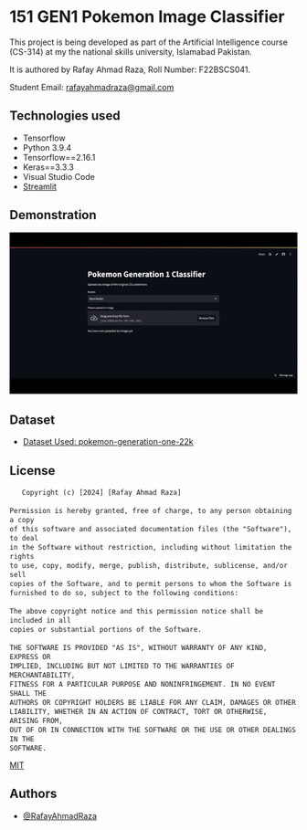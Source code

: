 
# 151 GEN1 Pokemon Image Classifier

This project is being developed as part of the Artificial Intelligence course (CS-314) at my the national skills university, Islamabad Pakistan. 


It is authored by Rafay Ahmad Raza, Roll Number: F22BSCS041.




Student Email: rafayahmadraza@gmail.com







## Technologies used
- Tensorflow
- Python 3.9.4
- Tensorflow==2.16.1
- Keras==3.3.3
- Visual Studio Code
- [Streamlit](https://streamlit.io)
## Demonstration
![](https://github.com/RafayAhmadRaza/Original-Pokemon-151-Image-Classifier/blob/main/demo.gif)
## Dataset

 - [Dataset Used: pokemon-generation-one-22k](https://www.kaggle.com/datasets/bhawks/pokemon-generation-one-22k)
 
## License

       Copyright (c) [2024] [Rafay Ahmad Raza]

    Permission is hereby granted, free of charge, to any person obtaining a copy
    of this software and associated documentation files (the "Software"), to deal
    in the Software without restriction, including without limitation the rights
    to use, copy, modify, merge, publish, distribute, sublicense, and/or sell
    copies of the Software, and to permit persons to whom the Software is
    furnished to do so, subject to the following conditions:

    The above copyright notice and this permission notice shall be included in all
    copies or substantial portions of the Software.

    THE SOFTWARE IS PROVIDED "AS IS", WITHOUT WARRANTY OF ANY KIND, EXPRESS OR
    IMPLIED, INCLUDING BUT NOT LIMITED TO THE WARRANTIES OF MERCHANTABILITY,
    FITNESS FOR A PARTICULAR PURPOSE AND NONINFRINGEMENT. IN NO EVENT SHALL THE
    AUTHORS OR COPYRIGHT HOLDERS BE LIABLE FOR ANY CLAIM, DAMAGES OR OTHER
    LIABILITY, WHETHER IN AN ACTION OF CONTRACT, TORT OR OTHERWISE, ARISING FROM,
    OUT OF OR IN CONNECTION WITH THE SOFTWARE OR THE USE OR OTHER DEALINGS IN THE
    SOFTWARE.

[MIT](https://choosealicense.com/licenses/mit/)
## Authors

- [@RafayAhmadRaza](https://github.com/RafayAhmadRaza)

